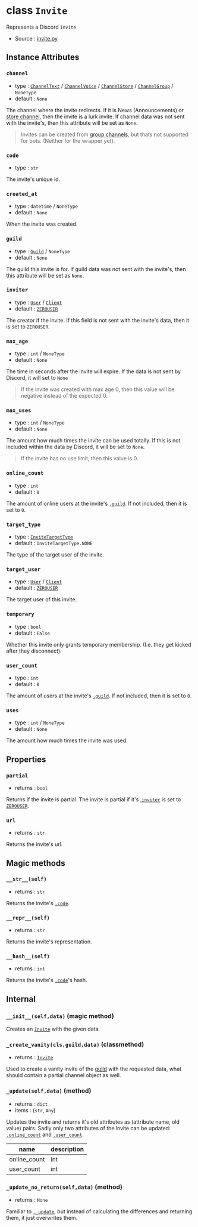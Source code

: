 # class `Invite`

Represents a Discord `Invite`

- Source : [invite.py](https://github.com/HuyaneMatsu/hata/blob/master/hata/discord/invite.py)

## Instance Attributes

### `channel`

- type : [`ChannelText`](ChannelText.md) / [`ChannelVoice`](ChannelVoice.md) / [`ChannelStore`](ChannelStore.md) / [`ChannelGroup`](ChannelGroup.md) / `NoneType`
- default : `None`

The channel where the invite redirects. If it is News (Announcements) or
[store channel](ChannelStore.md), then the invite is a lurk invite.
If channel data was not sent with the invite's, then this attribute will be
set as `None`.

> Invites can be created from [group channels](ChannelGroup.md), but thats
not supported for bots. (Neither for the wrapper yet).

### `code`

- type : `str`

The invite's unique id.

### `created_at`

- type : `datetime` / `NoneType`
- default : `None`

When the invite was created.

### `guild`

- type : [`Guild`](Guild.md) / `NoneType`
- default : `None`

The guild this invite is for.
If guild data was not sent with the invite's, then this attribute will be
set as `None`.

### `inviter`

- type : [`User`](User.md) / [`Client`](Client.md)
- default : [`ZEROUSER`](ZEROUSER.md)

The creator if the invite.
If this field is not sent with the invite's data, then it is set to `ZEROUSER`.

### `max_age`

- type : `int` / `NoneType`
- default : `None`

The time in seconds after the invite will expire. If the data is not sent by
Discord, it will set to `None`

> If the invite was created with max age 0, then this value will be negative
instead of the expected 0.

### `max_uses`

- type : `int` / `NoneType`
- default : `None`

The amount how much times the invite can be used totally. If this is not
included within the data by Discord, it will be set to `None`.

> If the invite has no use limit, then this value is 0.

### `online_count`

- type : `int`
- default : `0`

The amount of online users at the invite's [`.guild`](#guild). If not included,
then it is set to `0`.

### `target_type`

- type : [`InviteTargetType`](InviteTargetType.md)
- default : `InviteTargetType.NONE`

The type of the target user of the invite.

### `target_user`

- type : [`User`](User.md) / [`Client`](Client.md)
- default : [`ZEROUSER`](ZEROUSER.md)

The target user of this invite.

### `temporary`

- type : `bool`
- default : `False`

Whether this invite only grants temporary membership.
(I.e. they get kicked after they disconnect).

### `user_count`

- type : `int`
- default : `0`

The amount of users at the invite's [`.guild`](#guild). If not included,
then it is set to `0`.

### `uses`

- type : `int` / `NoneType`
- default : `None`

The amount how much times the invite was used.

## Properties

### `partial`

- returns : `bool`

Returns if the invite is partial. The invite is partial if it's
[.`inviter`](#inviter) is set to [`ZEROUSER`](ZEROUSER.md).

### `url`

- returns : `str`

Returns the invite's url.

## Magic methods

### `__str__(self)`

- returns : `str`

Returns the invite's [`.code`](#code).

### `__repr__(self)`

- returns : `str`

Returns the invite's representation.

### `__hash__(self)`

- returns : `int`

Returns the invite's [`.code`](#code)'s hash.

## Internal

### `__init__(self,data)` (magic method)

Creates an [`Invite`](Invite.md) with the given data.

### `_create_vanity(cls,guild,data)` (classmethod)

- returns : [`Invite`](Invite.md)

Used to create a vanity invite of the [guild](Guild.md) with the requested
data, what should contain a partial channel object as well.

### `_update(self,data)` (method)

- returns : `dict`
- items : (`str`, `Any`)

Updates the invite and returns it's old attributes as (attribute name, old value)
pairs. Sadly only two attributes of the invite can be updated:
[`.online_count`](#online_count) and [`.user_count`](#user_count).

| name          | description    |
|---------------|----------------|
| online_count  | int            |
| user_count   | int            |

### `_update_no_return(self,data)` (method)

- returns : `None`

Familiar to [`._update`](#_updateselfdata-method), but instead of calculating
the differences and returning them, it just overwrites them.


